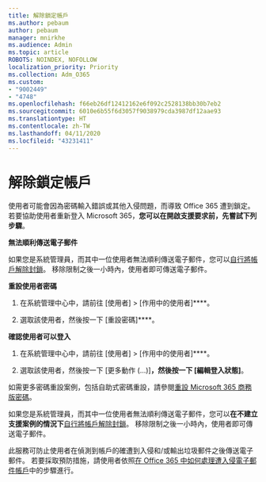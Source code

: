 ```yaml
---
title: 解除鎖定帳戶
ms.author: pebaum
author: pebaum
manager: mnirkhe
ms.audience: Admin
ms.topic: article
ROBOTS: NOINDEX, NOFOLLOW
localization_priority: Priority
ms.collection: Adm_O365
ms.custom:
- "9002449"
- "4748"
ms.openlocfilehash: f66eb26df12412162e6f092c2528138bb30b7eb2
ms.sourcegitcommit: 6010e6b55f6d3057f9038979cda3987df12aae93
ms.translationtype: HT
ms.contentlocale: zh-TW
ms.lasthandoff: 04/11/2020
ms.locfileid: "43231411"
---
```

# <a name="unlocking-an-account"></a>解除鎖定帳戶

使用者可能會因為密碼輸入錯誤或其他入侵問題，而導致 Office 365 遭到鎖定。 若要協助使用者重新登入 Microsoft 365，**您可以在開啟支援要求前，先嘗試下列步驟**。 

**無法順利傳送電子郵件**

如果您是系統管理員，而其中一位使用者無法順利傳送電子郵件，您可以[自行將帳戶解除封鎖](https://docs.microsoft.com/microsoft-365/security/office-365-security/removing-user-from-restricted-users-portal-after-spam)。 移除限制之後一小時內，使用者即可傳送電子郵件。

**重設使用者密碼**

1. 在系統管理中心中，請前往 [使用者] > [作用中的使用者]****。

2. 選取該使用者，然後按一下 [重設密碼]****。

**確認使用者可以登入**

1. 在系統管理中心中，請前往 [使用者] > [作用中的使用者]****。

2. 選取該使用者，然後按一下 [更多動作 (...)]****，然後按一下 [編輯登入狀態]****。

如需更多密碼重設案例，包括自助式密碼重設，請參閱[重設 Microsoft 365 商務版密碼](https://docs.microsoft.com/microsoft-365/admin/add-users/reset-passwords?view=o365-worldwide)。


如果您是系統管理員，而其中一位使用者無法順利傳送電子郵件，您可以**在不建立支援案例的情況下**[自行將帳戶解除封鎖](https://docs.microsoft.com/microsoft-365/security/office-365-security/removing-user-from-restricted-users-portal-after-spam)。 移除限制之後一小時內，使用者即可傳送電子郵件。

此服務可防止使用者在偵測到帳戶的確遭到入侵和/或輸出垃圾郵件之後傳送電子郵件。 若要採取預防措施，請使用者依照[在 Office 365 中如何處理遭入侵電子郵件帳戶](https://docs.microsoft.com/office365/securitycompliance/responding-to-a-compromised-email-account)中的步驟進行。
